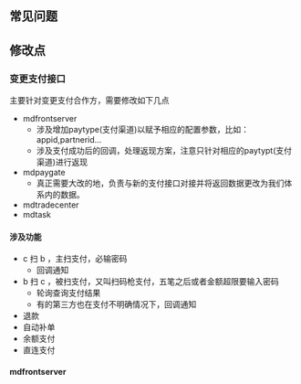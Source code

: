 ## 常见问题
## 修改点
### 变更支付接口

主要针对变更支付合作方，需要修改如下几点
* mdfrontserver
    * 涉及增加paytype(支付渠道)以赋予相应的配置参数，比如：appid,partnerid...
    * 涉及支付成功后的回调，处理返现方案，注意只针对相应的paytypt(支付渠道)进行返现
* mdpaygate
    * 真正需要大改的地，负责与新的支付接口对接并将返回数据更改为我们体系内的数据。
* mdtradecenter
* mdtask

#### 涉及功能
 * c 扫 b ，主扫支付，必输密码
     * 回调通知
 * b 扫 c ，被扫支付，又叫扫码枪支付，五笔之后或者金额超限要输入密码
     * 轮询查询支付结果
     * 有的第三方也在支付不明确情况下，回调通知
 * 退款
 * 自动补单
 * 余额支付
 * 直连支付


#### mdfrontserver
